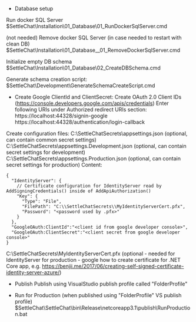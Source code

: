 - Database setup

Run docker SQL Server
$SettleChat\Installation\01_Database\01_RunDockerSqlServer.cmd


(not needed) Remove docker SQL Server (in case needed to restart with clean DB)
$SettleChat\Installation\01_Database\__01_RemoveDockerSqlServer.cmd

Initialize empty DB schema
$SettleChat\Installation\01_Database\02_CreateDBSchema.cmd

Generate schema creation script:
$SettleChat\Development\GenerateSchemaCreateScript.cmd



- Create Google ClientId and ClientSecret:
Create OAuth 2.0 Client IDs (https://console.developers.google.com/apis/credentials)
Enter following URIs under Authorized redirect URIs section:
https://localhost:44328/signin-google
https://localhost:44328/authentication/login-callback

Create configuration files:
C:\SettleChatSecrets\appsettings.json (optional, can contain common secret settings)
C:\SettleChatSecrets\appsettings.Development.json (optional, can contain secret settings for development)
C:\SettleChatSecrets\appsettings.Production.json (optional, can contain secret settings for production)
Content:
```
{
  "IdentityServer": {
    // Certificate configuration for IdentityServer read by AddSigningCredentials() inside of AddApiAuthorization()
    "Key": {
      "Type": "File",
      "FilePath": "C:\\SettleChatSecrets\\MyIdentityServerCert.pfx",
      "Password": "<password used by .pfx>"
    }
  },
  "GoogleOAuth:ClientId":"<client id from google developer console>",
  "GoogleOAuth:ClientSecret":"<client secret from google developer console>"
}
```
C:\SettleChatSecrets\MyIdentityServerCert.pfx (optional - needed for IdentityServer for production - google how to create certificate for .NET Core app, e.g. https://benjii.me/2017/06/creating-self-signed-certificate-identity-server-azure/)

- Publish
Publish using VisualStudio publish profile called "FolderProfile"

- Run for Production (when published using "FolderProfile" VS publish profile)
$SettleChat\SettleChat\bin\Release\netcoreapp3.1\publish\RunProduction.bat


